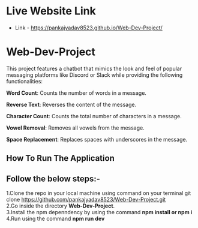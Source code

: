 # Live Website Link  
* Link - https://pankajyadav8523.github.io/Web-Dev-Project/




# Web-Dev-Project

This project features a chatbot that mimics the look and feel of popular messaging platforms like Discord or Slack while providing the following functionalities:

**Word Count**: Counts the number of words in a message.

**Reverse Text**: Reverses the content of the message.

**Character Count**: Counts the total number of characters in a message.

**Vowel Removal**: Removes all vowels from the message.

**Space Replacement**: Replaces spaces with underscores in the message.

## **How To Run The Application**

## Follow the below steps:-

1.Clone the repo in your local machine using command on your terminal git clone https://github.com/pankajyadav8523/Web-Dev-Project.git  
2.Go inside the directory **Web-Dev-Project**.  
3.Install the npm depenndency by using the command **npm install or npm i**  
4.Run using the command **npm run dev**
